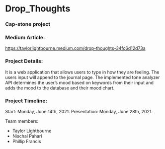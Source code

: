 # Drop_Thoughts

### Cap-stone project


### Medium Article:
https://taylorlightbourne.medium.com/drop-thoughts-34fc6d12d73a

### Project Details:
It is a web application that allows users to type in how they are feeling. The users input will append to the journal page. The implemented tone analyzer API determines the user’s mood based on keywords from their input and adds the mood to the database and their mood chart.


### Project Timeline:
Start: Monday, June 14th, 2021.
Presentation: Monday, June 28th, 2021.

Team members:
* Taylor Lightbourne
* Nischal Pahari
* Phillip Francis

